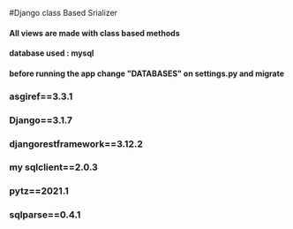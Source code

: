 #Django class Based Srializer
#### All views are made with class based methods
####  database used : mysql
####  before running the app change "DATABASES" on settings.py and migrate



### asgiref==3.3.1
### Django==3.1.7
### djangorestframework==3.12.2
### my sqlclient==2.0.3
### pytz==2021.1
### sqlparse==0.4.1

